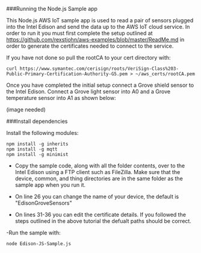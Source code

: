 
###Running the Node.js Sample app 

This Node.js AWS IoT sample app is used to read a pair of sensors plugged into the Intel Edison and send the data up to the AWS IoT cloud service. In order to run it you must first complete the setup outlined at https://github.com/rexstjohn/aws-examples/blob/master/ReadMe.md in order to generate the certificates needed to connect to the service. 

If you have not done so pull the rootCA to your cert directory with: 

```
curl https://www.symantec.com/cerisign/roots/VeriSign-Class%203-Public-Primary-Certification-Authority-G5.pem > ~/aws_certs/rootCA.pem 
```

Once you have completed the initial setup connect a Grove shield sensor to the Intel Edison. Connect a Grove light sensor into A0 and a Grove temperature sensor into A1 as shown below:

(image needed) 

###Install dependencies 

Install the following modules:

```
npm install -g inherits
npm install -g mqtt
npm install -g minimist
```



- Copy the sample code, along with all the folder contents, over to the Intel Edison using a FTP client such as FileZilla. Make sure that the device, common, and thing directories are in the same folder as the sample app when you run it.  

- On line 26 you can change the name of your device, the default is "EdisonGroveSensors" 

- On lines 31-36 you can edit the certificate details. If you followed the steps outlined in the above tutorial the defualt paths should be correct. 

-Run the sample with:

```
node Edison-JS-Sample.js
```
